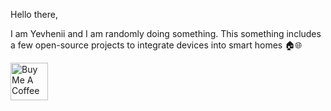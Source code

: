 Hello there,

I am Yevhenii and I am randomly doing something. This something includes a few open-source projects to integrate devices into smart homes 🏠🌐

<a href="https://www.buymeacoffee.com/vaskivskyi" target="_blank"><img src="https://cdn.buymeacoffee.com/buttons/v2/default-blue.png" alt="Buy Me A Coffee" style="height: 60px !important;"></a>
